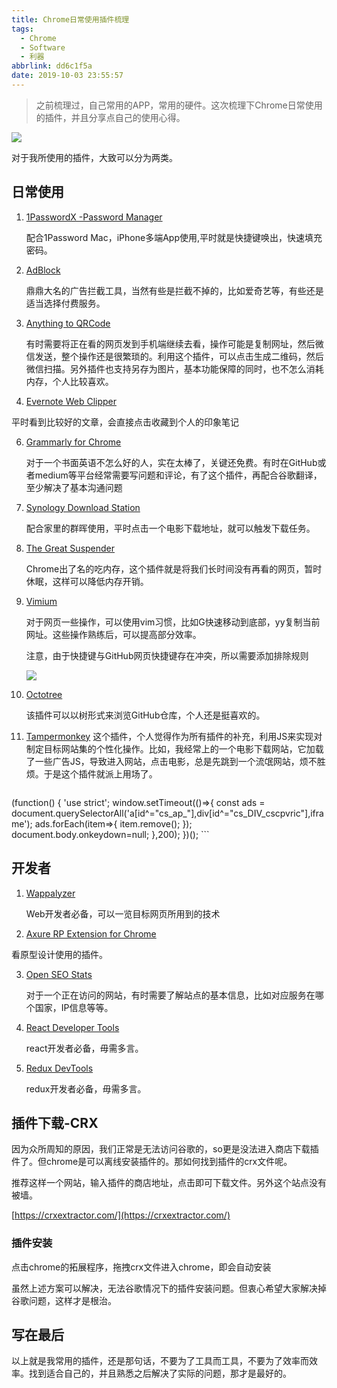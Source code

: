 ```yaml
---
title: Chrome日常使用插件梳理
tags:
  - Chrome
  - Software
  - 利器
abbrlink: dd6c1f5a
date: 2019-10-03 23:55:57
---
```


> 之前梳理过，自己常用的APP，常用的硬件。这次梳理下Chrome日常使用的插件，并且分享点自己的使用心得。

![](http://static.1991421.cn/2019-10-03-160710.jpg)

对于我所使用的插件，大致可以分为两类。

## 日常使用

1. [1PasswordX -Password Manager](https://chrome.google.com/webstore/detail/1password-x-–-password-ma/aeblfdkhhhdcdjpifhhbdiojplfjncoa)

	配合1Password Mac，iPhone多端App使用,平时就是快捷键唤出，快速填充密码。

2. [AdBlock](https://chrome.google.com/webstore/detail/adblock/gighmmpiobklfepjocnamgkkbiglidom)
	
	鼎鼎大名的广告拦截工具，当然有些是拦截不掉的，比如爱奇艺等，有些还是适当选择付费服务。
3. [Anything to QRCode](https://chrome.google.com/webstore/detail/anything-to-qrcode/calkaljlpglgogjfcidhlmmlgjnpmnmf)

	有时需要将正在看的网页发到手机端继续去看，操作可能是复制网址，然后微信发送，整个操作还是很繁琐的。利用这个插件，可以点击生成二维码，然后微信扫描。另外插件也支持另存为图片，基本功能保障的同时，也不怎么消耗内存，个人比较喜欢。

  
5. [Evernote Web Clipper](https://chrome.google.com/webstore/detail/evernote-web-clipper/pioclpoplcdbaefihamjohnefbikjilc)

 平时看到比较好的文章，会直接点击收藏到个人的印象笔记

6. [Grammarly for Chrome](https://chrome.google.com/webstore/detail/grammarly-for-chrome/kbfnbcaeplbcioakkpcpgfkobkghlhen)

	对于一个书面英语不怎么好的人，实在太棒了，关键还免费。有时在GitHub或者medium等平台经常需要写问题和评论，有了这个插件，再配合谷歌翻译，至少解决了基本沟通问题


9. [Synology Download Station](https://chrome.google.com/webstore/detail/synology-download-station/onhbegdkgonhlokobjefolhpoidcnida)

	配合家里的群晖使用，平时点击一个电影下载地址，就可以触发下载任务。

10. [The Great Suspender](https://chrome.google.com/webstore/detail/the-great-suspender/klbibkeccnjlkjkiokjodocebajanakg)

	Chrome出了名的吃内存，这个插件就是将我们长时间没有再看的网页，暂时休眠，这样可以降低内存开销。
	
11. [Vimium](https://chrome.google.com/webstore/detail/vimium/dbepggeogbaibhgnhhndojpepiihcmeb)

	对于网页一些操作，可以使用vim习惯，比如G快速移动到底部，yy复制当前网址。这些操作熟练后，可以提高部分效率。
	
	注意，由于快捷键与GitHub网页快捷键存在冲突，所以需要添加排除规则
	
	![](http://static.1991421.cn/2019-10-03-153756.jpg)
	
7. [Octotree](https://chrome.google.com/webstore/detail/octotree/bkhaagjahfmjljalopjnoealnfndnagc)
	
	该插件可以以树形式来浏览GitHub仓库，个人还是挺喜欢的。

8. [Tampermonkey](https://chrome.google.com/webstore/detail/tampermonkey/dhdgffkkebhmkfjojejmpbldmpobfkfo)
	这个插件，个人觉得作为所有插件的补充，利用JS来实现对制定目标网站集的个性化操作。比如，我经常上的一个电影下载网站，它加载了一些广告JS，导致进入网站，点击电影，总是先跳到一个流氓网站，烦不胜烦。于是这个插件就派上用场了。

	```javascript
(function() {
    'use strict';
    window.setTimeout(()=>{
    const ads = document.querySelectorAll('a[id^="cs_ap_"],div[id^="cs_DIV_cscpvric"],iframe');
       ads.forEach(item=>{
         item.remove();
       });
       document.body.onkeydown=null;
    },200);
    })();
	```

## 开发者

1. [Wappalyzer](https://chrome.google.com/webstore/detail/wappalyzer/gppongmhjkpfnbhagpmjfkannfbllamg)
	
	Web开发者必备，可以一览目标网页所用到的技术
	
2. [Axure RP Extension for Chrome](https://chrome.google.com/webstore/detail/axure-rp-extension-for-ch/dogkpdfcklifaemcdfbildhcofnopogp)
 
  看原型设计使用的插件。
  
3.  [Open SEO Stats](https://chrome.google.com/webstore/detail/open-seo-statsformerly-pa/hbdkkfheckcdppiaiabobmennhijkknn)
	
	 对于一个正在访问的网站，有时需要了解站点的基本信息，比如对应服务在哪个国家，IP信息等等。 
	

4. [React Developer Tools](https://chrome.google.com/webstore/search/React%20Developer%20Tools)

	react开发者必备，毋需多言。

5. [Redux DevTools](https://chrome.google.com/webstore/detail/redux-devtools/lmhkpmbekcpmknklioeibfkpmmfibljd)

	redux开发者必备，毋需多言。
 

## 插件下载-CRX
因为众所周知的原因，我们正常是无法访问谷歌的，so更是没法进入商店下载插件了。但chrome是可以离线安装插件的。那如何找到插件的crx文件呢。

推荐这样一个网站，输入插件的商店地址，点击即可下载文件。另外这个站点没有被墙。

[https://crxextractor.com/](https://crxextractor.com/)

### 插件安装
点击chrome的拓展程序，拖拽crx文件进入chrome，即会自动安装

虽然上述方案可以解决，无法谷歌情况下的插件安装问题。但衷心希望大家解决掉谷歌问题，这样才是根治。

## 写在最后
以上就是我常用的插件，还是那句话，不要为了工具而工具，不要为了效率而效率。找到适合自己的，并且熟悉之后解决了实际的问题，那才是最好的。